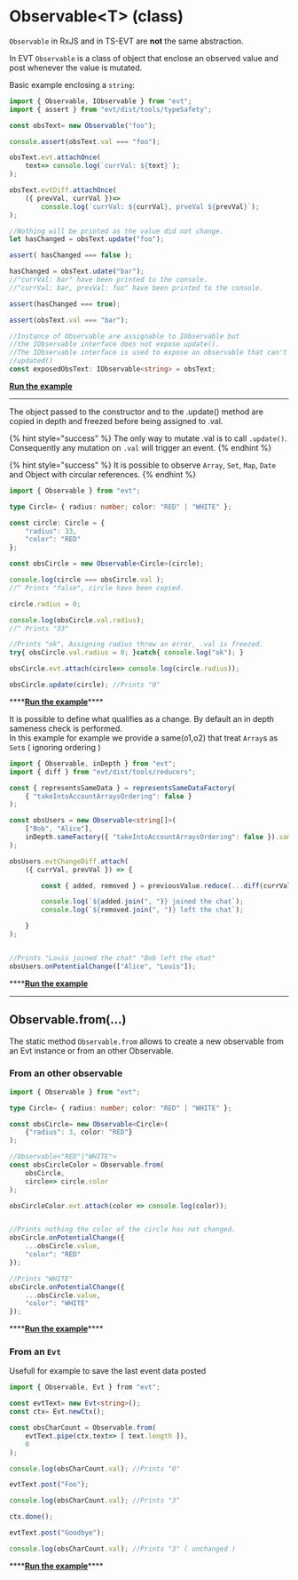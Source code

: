 # Observable&lt;T&gt; \(class\)

`Observable` in RxJS and in TS-EVT are **not** the same abstraction.

In EVT `Observable` is a class of object that enclose an observed value and post  whenever the value is mutated.  
  
Basic example enclosing a `string`: 

```typescript
import { Observable, IObservable } from "evt";
import { assert } from "evt/dist/tools/typeSafety";

const obsText= new Observable("foo");

console.assert(obsText.val === "foo");

obsText.evt.attachOnce(
    text=> console.log(`currVal: ${text}`);
);

obsText.evtDiff.attachOnce(
    ({ prevVal, currVal })=>
        console.log(`currVal: ${currVal}, prveVal ${prevVal}`);
);

//Nothing will be printed as the value did not change.
let hasChanged = obsText.update("foo");

assert( hasChanged === false );

hasChanged = obsText.udate("bar");
//"currVal: bar" have been printed to the console.
//"currVal: bar, prevVal: foo" have been printed to the console.

assert(hasChanged === true);

assert(obsText.val === "bar");

//Instance of Observable are assignable to IObservable but
//the IObservable interface does not expose update().
//The IObservable interface is used to expose an observable that can't be
//updated()
const exposedObsText: IObservable<string> = obsText;
```

[**Run the example**](https://stackblitz.com/edit/evt-yffb9r?embed=1&file=index.ts&hideExplorer=1)  
****

The object passed to the constructor and to the .update\(\) method are copied in depth and freezed before being assigned to .val. 

{% hint style="success" %}
The only way to mutate .val is to call `.update()`. Consequently any mutation on `.val` will trigger an event.
{% endhint %}

{% hint style="success" %}
It is possible to observe `Array`, `Set`, `Map`, `Date` and Object with circular references.
{% endhint %}

```typescript
import { Observable } from "evt";

type Circle= { radius: number; color: "RED" | "WHITE" };

const circle: Circle = {
    "radius": 33,
    "color": "RED"
};

const obsCircle = new Observable<Circle>(circle);

console.log(circle === obsCircle.val ); 
//^ Prints "false", circle have been copied.

circle.radius = 0;

console.log(obsCircle.val.radius);
//^ Prints "33"

//Prints "ok", Assigning radius throw an error, .val is freezed.
try{ obsCircle.val.radius = 0; }catch{ console.log("ok"); }

obsCircle.evt.attach(circle=> console.log(circle.radius));

obsCircle.update(circle); //Prints "0"

```

\*\*\*\*[**Run the example**](https://stackblitz.com/edit/evt-rdvyvv?embed=1&file=index.ts&hideExplorer=1)\*\*\*\*

  
It is possible to define what qualifies as a change. By default an in depth sameness check is performed.  
In this example for example we provide a same\(o1,o2\) that treat `Array`s as `Set`s \( ignoring ordering \)

```typescript
import { Observable, inDepth } from "evt";
import { diff } from "evt/dist/tools/reducers";

const { representsSameData } = representsSameDataFactory(
    { "takeIntoAccountArraysOrdering": false }
);

const obsUsers = new Observable<string[]>(
    ["Bob", "Alice"],
    inDepth.sameFactory({ "takeIntoAccountArraysOrdering": false }).same
);

obsUsers.evtChangeDiff.attach(
    ({ currVal, prevVal }) => {

        const { added, removed } = previousValue.reduce(...diff(currVal))

        console.log(`${added.join(", ")} joined the chat`);
        console.log(`${removed.join(", ")} left the chat`);

    }
);


//Prints "Louis joined the chat" "Bob left the chat"
obsUsers.onPotentialChange(["Alice", "Louis"]);
```

\*\*\*\*[**Run the example**](https://stackblitz.com/edit/evt-ydvtrf?embed=1&file=index.ts&hideExplorer=1)  
****

## **Observable.from\(...\)**

The static method `Observable.from` allows to create a new observable from an Evt instance or from an other Observable.  


### From an other observable

```typescript
import { Observable } from "evt";

type Circle= { radius: number; color: "RED" | "WHITE" };

const obsCircle= new Observable<Circle>(
    {"radius": 3, color: "RED"}
);

//Observable<"RED"|"WHITE"> 
const obsCircleColor = Observable.from(
    obsCircle, 
    circle=> circle.color
);

obsCircleColor.evt.attach(color => console.log(color));


//Prints nothing the color of the circle has not changed.
obsCircle.onPotentialChange({
    ...obsCircle.value,
    "color": "RED"
});

//Prints "WHITE"
obsCircle.onPotentialChange({
    ...obsCircle.value,
    "color": "WHITE"
});
```

\*\*\*\*[**Run the example**](https://stackblitz.com/edit/evt-ptfvd6?embed=1&file=index.ts&hideExplorer=1)\*\*\*\*

### From an `Evt`

Usefull for example to save the last event data posted

```typescript
import { Observable, Evt } from "evt";

const evtText= new Evt<string>();
const ctx= Evt.newCtx();

const obsCharCount = Observable.from(
    evtText.pipe(ctx,text=> [ text.length ]),
    0
);

console.log(obsCharCount.val); //Prints "0"

evtText.post("Foo");

console.log(obsCharCount.val); //Prints "3"

ctx.done();

evtText.post("Goodbye");

console.log(obsCharCount.val); //Prints "3" ( unchanged )
```

\*\*\*\*[**Run the example**](https://stackblitz.com/edit/evt-2ak7kh?embed=1&file=index.ts&hideExplorer=1)\*\*\*\*

